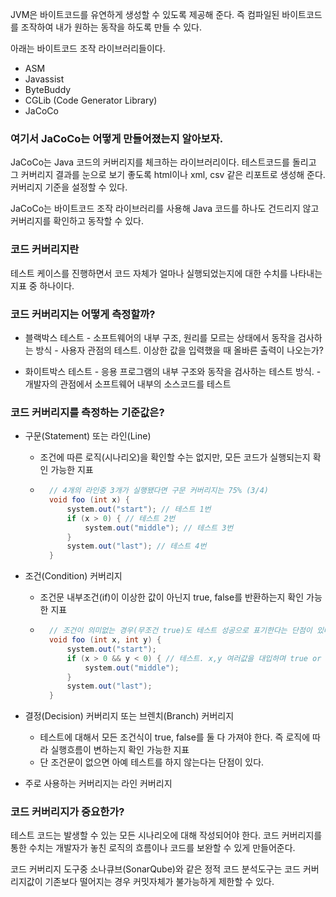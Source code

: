 JVM은 바이트코드를 유연하게 생성할 수 있도록 제공해 준다. 즉 컴파일된 바이트코드를 조작하여 내가 원하는 동작을 하도록 만들 수 있다.



아래는 바이트코드 조작 라이브러리들이다.

- ASM
- Javassist
- ByteBuddy
- CGLib (Code Generator Library)
- JaCoCo



### 여기서 JaCoCo는 어떻게 만들어졌는지 알아보자.



JaCoCo는 Java 코드의 커버리지를 체크하는 라이브러리이다. 테스트코드를 돌리고 그 커버리지 결과를 눈으로 보기 좋도록 html이나 xml, csv 같은 리포트로 생성해 준다. 커버리지 기준을 설정할 수 있다.



JaCoCo는 바이트코드 조작 라이브러리를 사용해 Java 코드를 하나도 건드리지 않고 커버리지를 확인하고 동작할 수 있다.



### 코드 커버리지란

테스트 케이스를 진행하면서 코드 자체가 얼마나 실행되었는지에 대한 수치를 나타내는 지표 중 하나이다.



### 코드 커버리지는 어떻게 측정할까?

- 블랙박스 테스트
	\- 소프트웨어의 내부 구조, 원리를 모르는 상태에서 동작을 검사하는 방식
	\- 사용자 관점의 테스트. 이상한 값을 입력했을 때 올바른 출력이 나오는가?

	

- 화이트박스 테스트
	\- 응용 프로그램의 내부 구조와 동작을 검사하는 테스트 방식.
	\- 개발자의 관점에서 소프트웨어 내부의 소스코드를 테스트



### 코드 커버리지를 측정하는 기준값은?

- 구문(Statement) 또는 라인(Line)

	- 조건에 따른 로직(시나리오)을 확인할 수는 없지만, 모든 코드가 실행되는지 확인 가능한 지표

	- ```java
		// 4개의 라인중 3개가 실행됐다면 구문 커버리지는 75% (3/4)
		void foo (int x) {
		    system.out("start"); // 테스트 1번
		    if (x > 0) { // 테스트 2번
		        system.out("middle"); // 테스트 3번
		    }
		    system.out("last"); // 테스트 4번
		}
		```

- 조건(Condition) 커버리지

	- 조건문 내부조건(if)이 이상한 값이 아닌지 true, false를 반환하는지 확인 가능한 지표

	- ```java
		// 조건이 의미없는 경우(무조건 true)도 테스트 성공으로 표기한다는 단점이 있다.
		void foo (int x, int y) {
		    system.out("start");
		    if (x > 0 && y < 0) { // 테스트. x,y 여러값을 대입하며 true or false가 나오는지 확인한다.
		        system.out("middle");
		    }
		    system.out("last");
		}
		```

- 결정(Decision) 커버리지 또는 브렌치(Branch) 커버리지

	-  테스트에 대해서 모든 조건식이 true, false를 둘 다 가져야 한다. 즉 로직에 따라 실행흐름이 변하는지 확인 가능한 지표
	- 단 조건문이 없으면 아예 테스트를 하지 않는다는 단점이 있다.

- 주로 사용하는 커버리지는 라인 커버리지



### 코드 커버리지가 중요한가?

테스트 코드는 발생할 수 있는 모든 시나리오에 대해 작성되어야 한다. 코드 커버리지를 통한 수치는 개발자가 놓친 로직의 흐름이나 코드를 보완할 수 있게 만들어준다.



코드 커버리지 도구중 소나큐브(SonarQube)와 같은 정적 코드 분석도구는 코드 커버리지값이 기존보다 떨어지는 경우 커밋자체가 불가능하게 제한할 수 있다.

